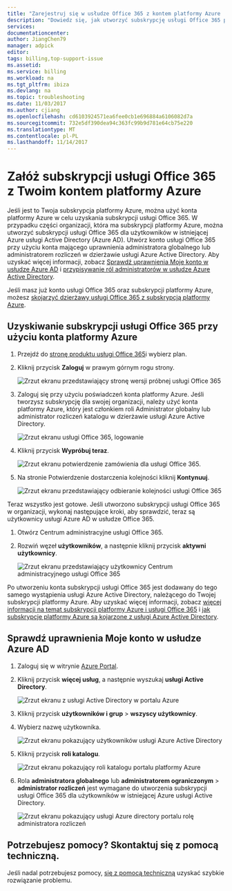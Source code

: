 ```yaml
---
title: "Zarejestruj się w usłudze Office 365 z kontem platformy Azure | Dokumentacja firmy Microsoft"
description: "Dowiedz się, jak utworzyć subskrypcję usługi Office 365 przy użyciu konta platformy Azure"
services: 
documentationcenter: 
author: JiangChen79
manager: adpick
editor: 
tags: billing,top-support-issue
ms.assetid: 
ms.service: billing
ms.workload: na
ms.tgt_pltfrm: ibiza
ms.devlang: na
ms.topic: troubleshooting
ms.date: 11/03/2017
ms.author: cjiang
ms.openlocfilehash: cd6103924571ea6fee0cb1e696884a6106082d7a
ms.sourcegitcommit: 732e5df390dea94c363fc99b9d781e64cb75e220
ms.translationtype: MT
ms.contentlocale: pl-PL
ms.lasthandoff: 11/14/2017
---
```

# <a name="sign-up-for-an-office-365-subscription-with-your-azure-account"></a>Załóż subskrypcji usługi Office 365 z Twoim kontem platformy Azure
Jeśli jest to Twoja subskrypcja platformy Azure, można użyć konta platformy Azure w celu uzyskania subskrypcji usługi Office 365. W przypadku części organizacji, która ma subskrypcji platformy Azure, można utworzyć subskrypcji usługi Office 365 dla użytkowników w istniejącej Azure usługi Active Directory (Azure AD). Utwórz konto usługi Office 365 przy użyciu konta mającego uprawnienia administratora globalnego lub administratorem rozliczeń w dzierżawie usługi Azure Active Directory. Aby uzyskać więcej informacji, zobacz [Sprawdź uprawnienia Moje konto w usłudze Azure AD](#RoleInAzureAD) i [przypisywanie ról administratorów w usłudze Azure Active Directory](../active-directory/active-directory-assign-admin-roles-azure-portal.md).

Jeśli masz już konto usługi Office 365 oraz subskrypcji platformy Azure, możesz [skojarzyć dzierżawy usługi Office 365 z subskrypcją platformy Azure](billing-add-office-365-tenant-to-azure-subscription.md).

## <a name="get-an-office-365-subscription-by-using-your-azure-account"></a>Uzyskiwanie subskrypcji usługi Office 365 przy użyciu konta platformy Azure

1. Przejdź do [stronę produktu usługi Office 365](https://products.office.com/business)i wybierz plan.
2. Kliknij przycisk **Zaloguj** w prawym górnym rogu strony.

    ![Zrzut ekranu przedstawiający stronę wersji próbnej usługi Office 365](./media/billing-use-existing-azure-account-office-365-subscription/12-office-365-trial-page.png)
3. Zaloguj się przy użyciu poświadczeń konta platformy Azure. Jeśli tworzysz subskrypcję dla swojej organizacji, należy użyć konta platformy Azure, który jest członkiem roli Administrator globalny lub administrator rozliczeń katalogu w dzierżawie usługi Azure Active Directory.

    ![Zrzut ekranu usługi Office 365, logowanie](./media/billing-use-existing-azure-account-office-365-subscription/13-office-365-sign-in.png)
4. Kliknij przycisk **Wypróbuj teraz**.

    ![Zrzut ekranu potwierdzenie zamówienia dla usługi Office 365.](./media/billing-use-existing-azure-account-office-365-subscription/14-office-365-confirm-your-order.png)
5. Na stronie Potwierdzenie dostarczenia kolejności kliknij **Kontynuuj**.

    ![Zrzut ekranu przedstawiający odbieranie kolejności usługi Office 365](./media/billing-use-existing-azure-account-office-365-subscription/15-office-365-order-receipt.png)

Teraz wszystko jest gotowe. Jeśli utworzono subskrypcji usługi Office 365 w organizacji, wykonaj następujące kroki, aby sprawdzić, teraz są użytkownicy usługi Azure AD w usłudze Office 365.

1. Otwórz Centrum administracyjne usługi Office 365.
2. Rozwiń węzeł **użytkowników**, a następnie kliknij przycisk **aktywni użytkownicy**.

    ![Zrzut ekranu przedstawiający użytkownicy Centrum administracyjnego usługi Office 365](./media/billing-use-existing-azure-account-office-365-subscription/16-office-365-admin-center-users.png)

Po utworzeniu konta subskrypcji usługi Office 365 jest dodawany do tego samego wystąpienia usługi Azure Active Directory, należącego do Twojej subskrypcji platformy Azure. Aby uzyskać więcej informacji, zobacz [więcej informacji na temat subskrypcji platformy Azure i usługi Office 365](billing-use-existing-office-365-account-azure-subscription.md#more-about-subs) i [jak subskrypcje platformy Azure są kojarzone z usługi Azure Active Directory](../active-directory/active-directory-how-subscriptions-associated-directory.md).

## <a id="RoleInAzureAD"></a>Sprawdź uprawnienia Moje konto w usłudze Azure AD
1. Zaloguj się w witrynie [Azure Portal](https://portal.azure.com/).
2. Kliknij przycisk **więcej usług**, a następnie wyszukaj **usługi Active Directory**.

    ![Zrzut ekranu z usługi Active Directory w portalu Azure](./media/billing-use-existing-azure-account-office-365-subscription/billing-more-services-active-directory.png)
3. Kliknij przycisk **użytkowników i grup** > **wszyscy użytkownicy**.
4. Wybierz nazwę użytkownika. 

    ![Zrzut ekranu pokazujący użytkowników usługi Azure Active Directory](./media/billing-use-existing-azure-account-office-365-subscription/billing-users-groups.png)

5. Kliknij przycisk **roli katalogu**.
  
    ![Zrzut ekranu pokazujący roli katalogu portalu platformy Azure](./media/billing-use-existing-azure-account-office-365-subscription/billing-user-directory-role.png)
6.  Rola **administratora globalnego** lub **administratorem ograniczonym** > **administrator rozliczeń** jest wymagane do utworzenia subskrypcji usługi Office 365 dla użytkowników w istniejącej Azure usługi Active Directory.

    ![Zrzut ekranu pokazujący usługi Azure directory portalu rolę administratora rozliczeń](./media/billing-use-existing-azure-account-office-365-subscription/billing-directoryrole-limited.png)

## <a name="need-help-contact-support"></a>Potrzebujesz pomocy? Skontaktuj się z pomocą techniczną.
Jeśli nadal potrzebujesz pomocy, [się z pomocą techniczną](https://portal.azure.com/?#blade/Microsoft_Azure_Support/HelpAndSupportBlade) uzyskać szybkie rozwiązanie problemu. 
